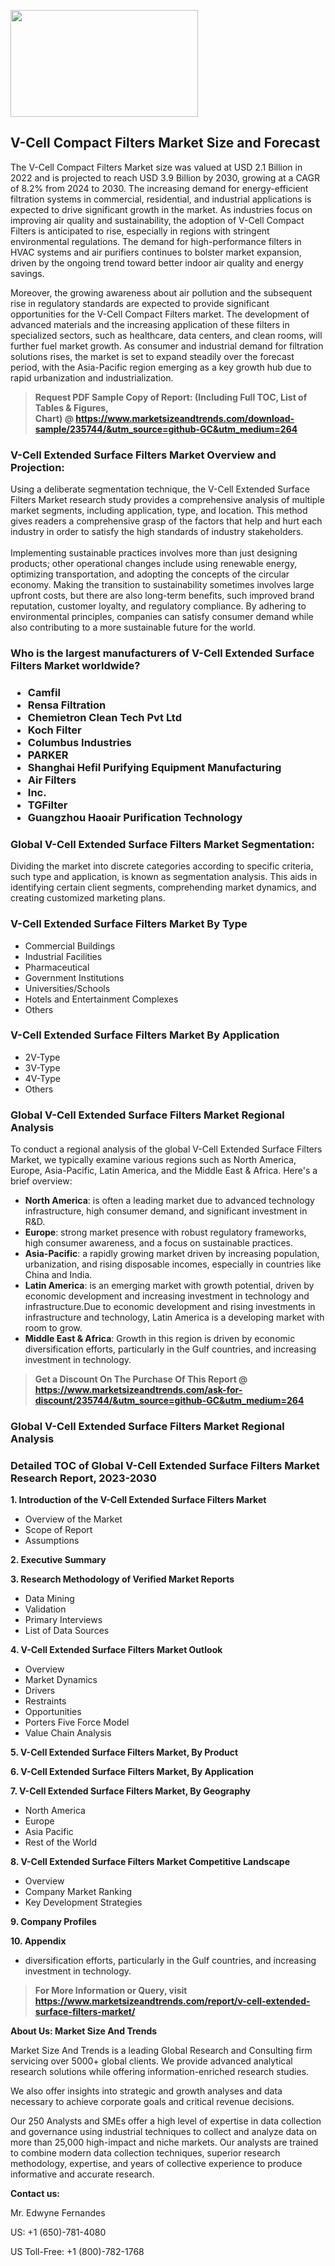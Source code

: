 <p><img class="alignnone size-medium wp-image-20088" src="https://ffe5etoiles.com/wp-content/uploads/2024/12/MST1-300x171.png" alt="" width="300" height="171" /></p><h2>V-Cell Compact Filters Market Size and Forecast</h2><p>The V-Cell Compact Filters Market size was valued at USD 2.1 Billion in 2022 and is projected to reach USD 3.9 Billion by 2030, growing at a CAGR of 8.2% from 2024 to 2030. The increasing demand for energy-efficient filtration systems in commercial, residential, and industrial applications is expected to drive significant growth in the market. As industries focus on improving air quality and sustainability, the adoption of V-Cell Compact Filters is anticipated to rise, especially in regions with stringent environmental regulations. The demand for high-performance filters in HVAC systems and air purifiers continues to bolster market expansion, driven by the ongoing trend toward better indoor air quality and energy savings.</p><p>Moreover, the growing awareness about air pollution and the subsequent rise in regulatory standards are expected to provide significant opportunities for the V-Cell Compact Filters market. The development of advanced materials and the increasing application of these filters in specialized sectors, such as healthcare, data centers, and clean rooms, will further fuel market growth. As consumer and industrial demand for filtration solutions rises, the market is set to expand steadily over the forecast period, with the Asia-Pacific region emerging as a key growth hub due to rapid urbanization and industrialization.</p></p><blockquote id="" class=""><strong>Request PDF Sample Copy of Report: (Including Full TOC, List of Tables &amp; Figures, Chart)&nbsp;@&nbsp;<strong><a href="https://www.marketsizeandtrends.com/download-sample/235744/&utm_source=github-GC&utm_medium=264" target="_blank">https://www.marketsizeandtrends.com/download-sample/235744/&utm_source=github-GC&utm_medium=264</a></strong></strong></blockquote><h3 id="" class="">V-Cell Extended Surface Filters Market&nbsp;Overview and Projection:</h3><p id="" class="">Using a deliberate segmentation technique, the V-Cell Extended Surface Filters Market research study provides a comprehensive analysis of multiple market segments, including application, type, and location. This method gives readers a comprehensive grasp of the factors that help and hurt each industry in order to satisfy the high standards of industry stakeholders. <br /> <br />Implementing sustainable practices involves more than just designing products; other operational changes include using renewable energy, optimizing transportation, and adopting the concepts of the circular economy. Making the transition to sustainability sometimes involves large upfront costs, but there are also long-term benefits, such improved brand reputation, customer loyalty, and regulatory compliance. By adhering to environmental principles, companies can satisfy consumer demand while also contributing to a more sustainable future for the world.</p><h3 id="" class="">Who is the largest manufacturers of&nbsp;V-Cell Extended Surface Filters Market worldwide?</h3><h3 class=""><p><ul><li>Camfil </li><li> Rensa Filtration </li><li> Chemietron Clean Tech Pvt Ltd </li><li> Koch Filter </li><li> Columbus Industries </li><li> PARKER </li><li> Shanghai Hefil Purifying Equipment Manufacturing </li><li> Air Filters </li><li> Inc. </li><li> TGFilter </li><li> Guangzhou Haoair Purification Technology</li></ul></p></h3><h3 id="" class="">Global&nbsp;V-Cell Extended Surface Filters Market Segmentation:</h3><p id="" class="">Dividing the market into discrete categories according to specific criteria, such type and application, is known as segmentation analysis. This aids in identifying certain client segments, comprehending market dynamics, and creating customized marketing plans.</p><h3 id="" class="">V-Cell Extended Surface Filters Market&nbsp;By Type</h3><p><p><ul><li>Commercial Buildings</li><li> Industrial Facilities</li><li> Pharmaceutical</li><li> Government Institutions</li><li> Universities/Schools</li><li> Hotels and Entertainment Complexes</li><li> Others</p></li></ul></p></p><h3 id="" class="">V-Cell Extended Surface Filters Market&nbsp;By Application</h3><p class=""><p><ul><li>2V-Type</li><li> 3V-Type</li><li> 4V-Type</li><li> Others</li></ul></p></p><h3 id="" class="">Global V-Cell Extended Surface Filters Market Regional Analysis</h3><p id="" class="">To conduct a regional analysis of the global V-Cell Extended Surface Filters Market, we typically examine various regions such as North America, Europe, Asia-Pacific, Latin America, and the Middle East &amp; Africa. Here's a brief overview:</p><ul><li><strong>North America</strong>: is often a leading market due to advanced technology infrastructure, high consumer demand, and significant investment in R&amp;D.</li><li><strong>Europe</strong>: strong market presence with robust regulatory frameworks, high consumer awareness, and a focus on sustainable practices.</li><li><strong>Asia-Pacific</strong>: a rapidly growing market driven by increasing population, urbanization, and rising disposable incomes, especially in countries like China and India.</li><li><strong>Latin America</strong>: is an emerging market with growth potential, driven by economic development and increasing investment in technology and infrastructure.Due to economic development and rising investments in infrastructure and technology, Latin America is a developing market with room to grow.</li><li><strong>Middle East &amp; Africa</strong>: Growth in this region is driven by economic diversification efforts, particularly in the Gulf countries, and increasing investment in technology.</li></ul><blockquote id="" class=""><strong>Get a Discount On The Purchase Of This Report @ <strong><a href="https://www.marketsizeandtrends.com/ask-for-discount/235744/&utm_source=github-GC&utm_medium=264" target="_blank">https://www.marketsizeandtrends.com/ask-for-discount/235744/&utm_source=github-GC&utm_medium=264</a></strong></strong></blockquote><h3 id="" class="">Global V-Cell Extended Surface Filters Market Regional Analysis</h3><h3 id="" class="">Detailed TOC of Global V-Cell Extended Surface Filters Market Research Report, 2023-2030</h3><p id="" class=""><strong>1. Introduction of the V-Cell Extended Surface Filters Market</strong></p><ul><li>Overview of the Market</li><li>Scope of Report</li><li>Assumptions</li></ul><p id="" class=""><strong>2. Executive Summary</strong></p><p id="" class=""><strong>3. Research Methodology of Verified Market Reports</strong></p><ul><li>Data Mining</li><li>Validation</li><li>Primary Interviews</li><li>List of Data Sources</li></ul><p id="" class=""><strong>4. V-Cell Extended Surface Filters Market Outlook</strong></p><ul><li>Overview</li><li>Market Dynamics</li><li>Drivers</li><li>Restraints</li><li>Opportunities</li><li>Porters Five Force Model</li><li>Value Chain Analysis</li></ul><p id="" class=""><strong>5. V-Cell Extended Surface Filters Market, By Product</strong></p><p id="" class=""><strong>6. V-Cell Extended Surface Filters Market, By Application</strong></p><p id="" class=""><strong>7. V-Cell Extended Surface Filters Market, By Geography</strong></p><ul><li>North America</li><li>Europe</li><li>Asia Pacific</li><li>Rest of the World</li></ul><p id="" class=""><strong>8. V-Cell Extended Surface Filters Market Competitive Landscape</strong></p><ul><li>Overview</li><li>Company Market Ranking</li><li>Key Development Strategies</li></ul><p id="" class=""><strong>9. Company Profiles</strong></p><p id="" class=""><strong>10. Appendix</strong></p><ul><li>diversification efforts, particularly in the Gulf countries, and increasing investment in technology.</li></ul><blockquote id="" class=""><strong>For More Information or Query, visit <strong><strong><a href="https://www.marketsizeandtrends.com/report/v-cell-extended-surface-filters-market/" target="_blank">https://www.marketsizeandtrends.com/report/v-cell-extended-surface-filters-market/</a></strong></strong></strong></blockquote><p id="" class=""><strong>About Us: Market Size And Trends</strong></p><p id="" class="">Market Size And Trends is a leading Global Research and Consulting firm servicing over 5000+ global clients. We provide advanced analytical research solutions while offering information-enriched research studies.</p><p id="" class="">We also offer insights into strategic and growth analyses and data necessary to achieve corporate goals and critical revenue decisions.</p><p id="" class="">Our 250 Analysts and SMEs offer a high level of expertise in data collection and governance using industrial techniques to collect and analyze data on more than 25,000 high-impact and niche markets. Our analysts are trained to combine modern data collection techniques, superior research methodology, expertise, and years of collective experience to produce informative and accurate research.</p><p id="" class=""><strong>Contact us:</strong></p><p id="" class="">Mr. Edwyne Fernandes</p><p id="" class="">US: +1 (650)-781-4080</p><p id="" class="">US Toll-Free: +1 (800)-782-1768</p>
